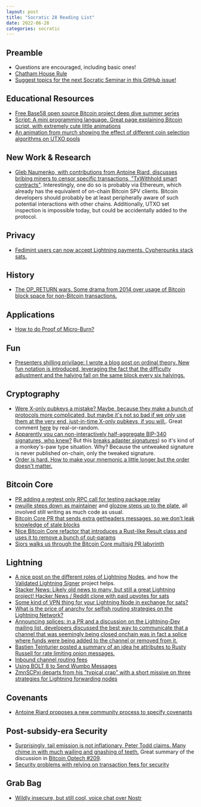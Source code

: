 ```yaml
---
layout: post
title: "Socratic 28 Reading List"
date: 2022-06-28
categories: socratic
---
```


## Preamble
- Questions are encouraged, including basic ones!
- [Chatham House Rule](https://www.chathamhouse.org/about-us/chatham-house-rule)
- [Suggest topics for the next Socratic Seminar in this GitHub issue!](https://github.com/leishman/sf-bitcoin-devs/issues/7)

## Educational Resources
- [Free Base58 open source Bitcoin project deep dive summer series](https://twitter.com/base58btc/status/1544140600622055426)
- [Script: A mini programming language. Great page explaining Bitcoin script, with extremely cute little animations](https://learnmeabitcoin.com/technical/script)
- [An animation from murch showing the effect of different coin selection algorithms on UTXO pools](https://twitter.com/murchandamus/status/1548361670350630914)

## New Work & Research
- [Gleb Naumenko, with contributions from Antoine Riard, discusses bribing miners to censor specific transactions, "TxWithhold smart contracts"](https://thelab31.xyz/blog/txwithhold). Interestingly, one do so is probably via Ethereum, which already has the equivalent of on-chain Bitcoin SPV clients. Bitcoin developers should probably be at least peripherally aware of such potential interactions with other chains. Additionally, UTXO set inspection is impossible today, but could be accidentally added to the protocol.

## Privacy
- [Fedimint users can now accept Lightning payments. Cypherpunks stack sats.](https://github.com/fedimint/minimint/pull/174)

## History
- [The OP_RETURN wars. Some drama from 2014 over usage of Bitcoin block space for non-Bitcoin transactions.](https://blog.bitmex.com/dapps-or-only-bitcoin-transactions-the-2014-debate/)

## Applications
- [How to do Proof of Micro-Burn?](https://lists.linuxfoundation.org/pipermail/bitcoin-dev/2022-July/020745.html)

## Fun
- [Presenters shilling privilage: I wrote a blog post on ordinal theory. New fun notation is introduced, leveraging the fact that the difficulty adjustment and the halving fall on the same block every six halvings.](https://rodarmor.com/blog/ordinal-theory/)

## Cryptography
- [Were X-only pubkeys a mistake? Maybe, because they make a bunch of protocols more complicated, but maybe it's not so bad if we only use them at the very end, just-in-time X-only pubkeys, if you will.](https://github.com/jonasnick/bips/issues/32). Great comment [here](https://github.com/jonasnick/bips/issues/32#issuecomment-1177725159) by real-or-random.
- [Apparently you can non-interactively half-aggregate BIP-340 signatures, who knew?](https://blog.blockstream.com/half-aggregation-of-bip-340-signatures/) But this [breaks adapter signatures](https://www.gijsvandam.nl/post/why-does-signature-half-aggregation-break-adaptor-signatures/)) so it's kind of a monkey's-paw type situation. Why? Because the untweaked signature is never published on-chain, only the tweaked signature.
- [Order is hard. How to make your mnemonic a little longer but the order doesn't matter.](https://github.com/sancoder/noomnem)

## Bitcoin Core
- [PR adding a regtest only RPC call for testing package relay](https://github.com/bitcoin/bitcoin/pull/24836)
- [pwuille steps down as maintainer](https://twitter.com/pwuille/status/1545159642447335424) and [glozow steps up to the plate](https://github.com/bitcoin/bitcoin/pull/25524), all involved still writing as much code as usual.
- [Bitcoin Core PR that sends extra getheaders messages, so we don't leak knowledge of stale blocks](https://github.com/bitcoin/bitcoin/pull/24571)
- [Nice Bitcoin Core refactor that introduces a Rust-like Result class and uses it to remove a bunch of out-params](https://bitcoincore.reviews/25218)
- [Sjors walks us through the Bitcoin Core multisig PR labyrinth](https://github.com/bitcoin/bitcoin/issues/24861)

## Lightning
- [A nice post on the different roles of Lightning Nodes](http://sphinx.chat/2022/06/27/a-lightning-nodes-problem-with-hats/), and how the [Validated Lightning Signer](https://gitlab.com/lightning-signer) project helps.
- [Stacker News: Likely old news to many, but still a great Lightning project! Hacker News / Reddit clone with paid upvotes for sats](https://stacker.news/)
- [Some kind of VPN thing for your Lightning Node in exchange for sats?](https://twitter.com/TunnelSats/status/1546978719784476672)
- [What is the price of anarchy for selfish routing strategies on the Lightning Network?](https://blog.bitmex.com/price-of-anarchy-from-selfish-routing-strategies/)
- [Announcing splices: in a PR and a discussion on the Lightning-Dev mailing list, developers discussed the best way to communicate that a channel that was seemingly being closed onchain was in fact a splice where funds were being added to the channel or removed from it.](https://lists.linuxfoundation.org/pipermail/lightning-dev/2022-June/003616.html)
- [Bastien Teinturier posted a summary of an idea he attributes to Rusty Russell for rate limiting onion messages.](https://lists.linuxfoundation.org/pipermail/lightning-dev/2022-June/003623.html)
- [Inbound channel routing fees](https://lists.linuxfoundation.org/pipermail/lightning-dev/2022-July/003643.html)
- [Using BOLT 8 to Send Wumbo Messages](https://lists.linuxfoundation.org/pipermail/lightning-dev/2022-July/003649.html)
- [ZmnSCPxj departs from his "typical crap" with a short missive on three strategies for Lightning forwarding nodes](https://lists.linuxfoundation.org/pipermail/lightning-dev/2022-June/003617.html)

## Covenants
- [Antoine Riard proposes a new community process to specify covenants](https://lists.linuxfoundation.org/pipermail/bitcoin-dev/2022-July/020763.html)

## Post-subsidy-era Security
- [Surprisingly, tail emission is not inflationary, Peter Todd claims. Many chime in with much wailing and gnashing of teeth.](https://lists.linuxfoundation.org/pipermail/bitcoin-dev/2022-July/020665.html) Great summary of the discussion in [Bitcoin Optech #209](https://bitcoinops.org/en/newsletters/2022/07/20/).
- [Security problems with relying on transaction fees for security](https://lists.linuxfoundation.org/pipermail/bitcoin-dev/2022-July/020702.html)

## Grab Bag
- [Wildly insecure, but still cool, voice chat over Nostr](https://github.com/Giszmo/Nostr-Voice-Chat)
